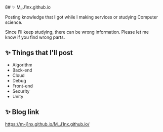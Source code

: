 8# ✨️ M_J1nx.github.io

Posting knowledge that I got while I making services or studying Computer science. 

Since I'll keep studying, there can be wrong information. Please let me know if you find wrong parts. 

## ✨️ Things that I'll post

- Algorithm
- Back-end
- Cloud
- Debug
- Front-end
- Security
- Unity

## ✨️ Blog link
https://m-j1nx.github.io/M_J1nx.github.io/
